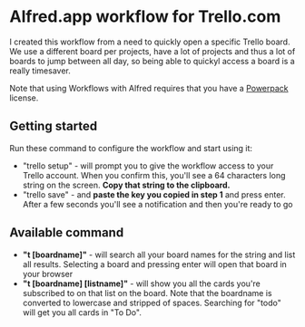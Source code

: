 # Alfred.app workflow for Trello.com

I created this workflow from a need to quickly open a specific Trello board. We use a different board per projects, have a lot of projects and thus a lot of boards to jump between all day, so being able to quickyl access a board is a really timesaver.

Note that using Workflows with Alfred requires that you have a [Powerpack](http://www.alfredapp.com/powerpack/) license.


## Getting started

Run these command to configure the workflow and start using it:

- "trello setup" - will prompt you to give the workflow access to your Trello account. When you confirm this, you'll see a 64 characters long string on the screen. **Copy that string to the clipboard.**
-  "trello save" - and **paste the key you copied in step 1** and press enter. After a few seconds you'll see a notification and then you're ready to go

## Available command
- **"t [boardname]"** - will search all your board names for the string and list all results. Selecting a board and pressing enter will open that board in your browser
- **"t [boardname] [listname]"** - will show you all the cards you're subscribed to on that list on the board. Note that the boardname is converted to lowercase and stripped of spaces. Searching for "todo" will get you all cards in "To Do".
